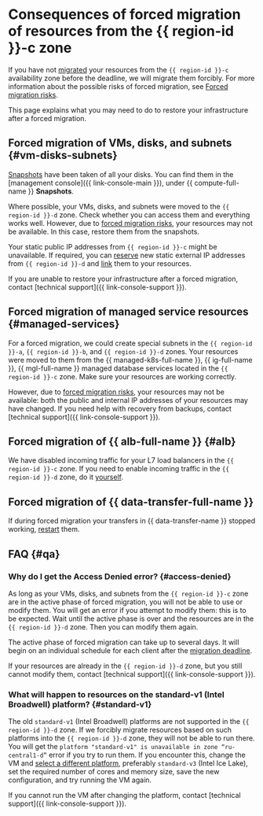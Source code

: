 # Consequences of forced migration of resources from the {{ region-id }}-c zone

If you have not [migrated](./zone-migration.md) your resources from the `{{ region-id }}-c` availability zone before the deadline, we will migrate them forcibly. For more information about the possible risks of forced migration, see [Forced migration risks](./zone-migration.md#technical-risks).

This page explains what you may need to do to restore your infrastructure after a forced migration.

## Forced migration of VMs, disks, and subnets {#vm-disks-subnets}

[Snapshots](../../compute/concepts/snapshot.md) have been taken of all your disks. You can find them in the [management console]({{ link-console-main }}), under {{ compute-full-name }} **Snapshots**.

Where possible, your VMs, disks, and subnets were moved to the `{{ region-id }}-d` zone. Check whether you can access them and everything works well. However, due to [forced migration risks](./zone-migration.md#technical-risks), your resources may not be available. In this case, restore them from the snapshots.

Your static public IP addresses from `{{ region-id }}-c` might be unavailable. If required, you can [reserve](../../vpc/operations/get-static-ip.md) new static external IP addresses from `{{ region-id }}-d` and [link](../../compute/operations/vm-control/vm-attach-public-ip.md) them to your resources.

If you are unable to restore your infrastructure after a forced migration, contact [technical support]({{ link-console-support }}).

## Forced migration of managed service resources {#managed-services}

For a forced migration, we could create special subnets in the `{{ region-id }}-a`, `{{ region-id }}-b`, and `{{ region-id }}-d` zones. Your resources were moved to them from the {{ managed-k8s-full-name }}, {{ ig-full-name }}, {{ mgl-full-name }} managed database services located in the `{{ region-id }}-c` zone. Make sure your resources are working correctly.

However, due to [forced migration risks](./zone-migration.md#technical-risks), your resources may not be available: both the public and internal IP addresses of your resources may have changed. If you need help with recovery from backups, contact [technical support]({{ link-console-support }}).

## Forced migration of {{ alb-full-name }} {#alb}

We have disabled incoming traffic for your L7 load balancers in the `{{ region-id }}-c` zone. If you need to enable incoming traffic in the `{{ region-id }}-d` zone, do it [yourself](../../application-load-balancer/operations/application-load-balancer-relocate.md).

## Forced migration of {{ data-transfer-full-name }}

If during forced migration your transfers in {{ data-transfer-name }} stopped working, [restart](../../data-transfer/operations/transfer.md) them.

## FAQ {#qa}

### Why do I get the Access Denied error? {#access-denied}

As long as your VMs, disks, and subnets from the `{{ region-id }}-c` zone are in the active phase of forced migration, you will not be able to use or modify them. You will get an error if you attempt to modify them: this is to be expected. Wait until the active phase is over and the resources are in the `{{ region-id }}-d` zone. Then you can modify them again.

The active phase of forced migration can take up to several days. It will begin on an individual schedule for each client after the [migration deadline](./zone-migration.md#relocation-deadline).

If your resources are already in the `{{ region-id }}-d` zone, but you still cannot modify them, contact [technical support]({{ link-console-support }}).

### What will happen to resources on the standard-v1 (Intel Broadwell) platform? {#standard-v1}

The old `standard-v1` (Intel Broadwell) platforms are not supported in the `{{ region-id }}-d` zone. If we forcibly migrate resources based on such platforms into the `{{ region-id }}-d` zone, they will not be able to run there. You will get the `platform "standard-v1" is unavailable in zone “ru-central1-d”` error if you try to run them. If you encounter this, change the VM and [select a different platform](../../compute/operations/vm-control/vm-update-resources.md), preferably `standard-v3` (Intel Ice Lake), set the required number of cores and memory size, save the new configuration, and try running the VM again.

If you cannot run the VM after changing the platform, contact [technical support]({{ link-console-support }}).